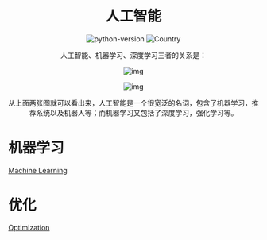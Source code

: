 <h1 align="center">人工智能</h1>
<div align="center">

![python-version](https://img.shields.io/badge/python-3.7-blue) ![Country](https://img.shields.io/badge/country-China-red)

人工智能、机器学习、深度学习三者的关系是：

 ![img](https://pic2.zhimg.com/80/v2-58d18a0c7a5c04fe66498929268425e7_hd.jpg) 

 ![img](https://pic1.zhimg.com/80/v2-e358e127afbe5963f5b8622e2dd5b49f_hd.jpg) 

从上面两张图就可以看出来，人工智能是一个很宽泛的名词，包含了机器学习，推荐系统以及机器人等；而机器学习又包括了深度学习，强化学习等。

</div>


# 机器学习

[Machine Learning](./1-Machine-Learning)

# 优化

[Optimization](./2-Optimization)



